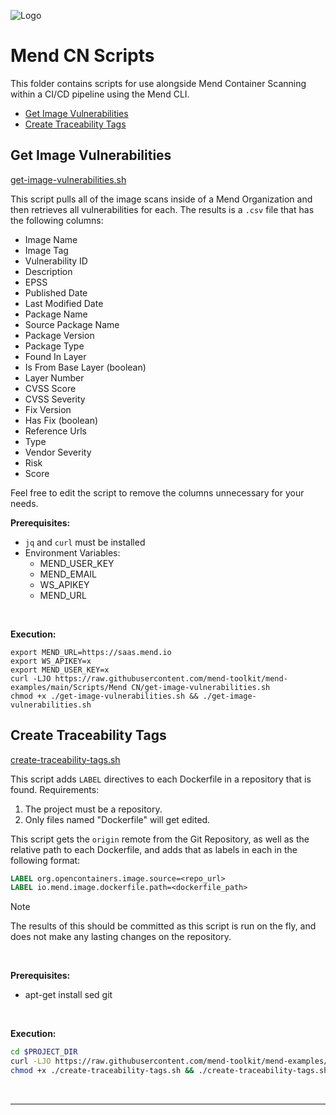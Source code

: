 ![Logo](https://mend-toolkit-resources-public.s3.amazonaws.com/img/mend-io-logo-horizontal.svg)  

# Mend CN Scripts
This folder contains scripts for use alongside Mend Container Scanning within a CI/CD pipeline using the Mend CLI.

- [Get Image Vulnerabilities](#get-image-vulnerabilities)
- [Create Traceability Tags](#create-traceability-tags)

## Get Image Vulnerabilities

[get-image-vulnerabilities.sh](get-image-vulnerabilities.sh)  

This script pulls all of the image scans inside of a Mend Organization and then retrieves all vulnerabilities for each. The results is a ``.csv`` file that has the following columns:  
- Image Name
- Image Tag
- Vulnerability ID
- Description
- EPSS
- Published Date
- Last Modified Date
- Package Name
- Source Package Name
- Package Version
- Package Type
- Found In Layer
- Is From Base Layer (boolean)
- Layer Number
- CVSS Score
- CVSS Severity
- Fix Version
- Has Fix (boolean)
- Reference Urls
- Type
- Vendor Severity
- Risk
- Score

Feel free to edit the script to remove the columns unnecessary for your needs.
<br>

**Prerequisites:**  

* `jq` and `curl` must be installed
* Environment Variables:
  - MEND_USER_KEY
  - MEND_EMAIL
  - WS_APIKEY
  - MEND_URL

<br>

**Execution:**  

```
export MEND_URL=https://saas.mend.io
export WS_APIKEY=x
export MEND_USER_KEY=x
curl -LJO https://raw.githubusercontent.com/mend-toolkit/mend-examples/main/Scripts/Mend CN/get-image-vulnerabilities.sh
chmod +x ./get-image-vulnerabilities.sh && ./get-image-vulnerabilities.sh
```


## Create Traceability Tags

[create-traceability-tags.sh](create-traceability-tags.sh)  

This script adds ``LABEL`` directives to each Dockerfile in a repository that is found. Requirements:
1. The project must be a repository.
2. Only files named "Dockerfile" will get edited.

This script gets the ``origin`` remote from the Git Repository, as well as the relative path to each Dockerfile, and adds that as labels in each in the following format:
```Dockerfile
LABEL org.opencontainers.image.source=<repo_url>
LABEL io.mend.image.dockerfile.path=<dockerfile_path>
```

> [!NOTE]
> The results of this should be committed as this script is run on the fly, and does not make any lasting changes on the repository.

<br>

**Prerequisites:**  

- apt-get install sed git

<br>

**Execution:**  

```sh
cd $PROJECT_DIR
curl -LJO https://raw.githubusercontent.com/mend-toolkit/mend-examples/main/Scripts/Mend CN/create-traceability-tags.sh
chmod +x ./create-traceability-tags.sh && ./create-traceability-tags.sh
```

<br>
<hr>
